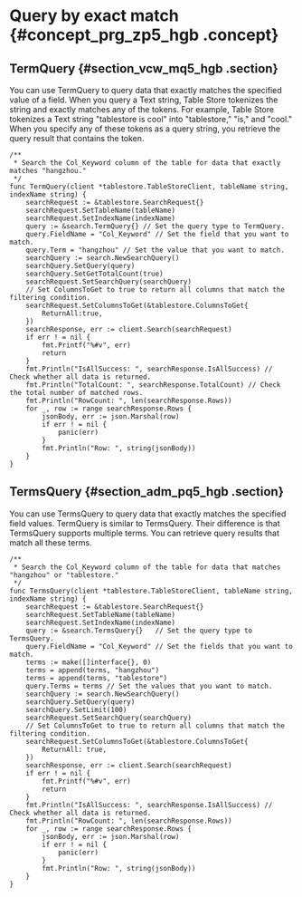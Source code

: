# Query by exact match {#concept_prg_zp5_hgb .concept}

## TermQuery {#section_vcw_mq5_hgb .section}

You can use TermQuery to query data that exactly matches the specified value of a field. When you query a Text string, Table Store tokenizes the string and exactly matches any of the tokens. For example, Table Store tokenizes a Text string "tablestore is cool" into "tablestore," "is," and "cool." When you specify any of these tokens as a query string, you retrieve the query result that contains the token.

```
/**
 * Search the Col_Keyword column of the table for data that exactly matches "hangzhou."
 */
func TermQuery(client *tablestore.TableStoreClient, tableName string, indexName string) {
	searchRequest := &tablestore.SearchRequest{}
	searchRequest.SetTableName(tableName)
	searchRequest.SetIndexName(indexName)
	query := &search.TermQuery{} // Set the query type to TermQuery.
	query.FieldName = "Col_Keyword" // Set the field that you want to match.
	query.Term = "hangzhou" // Set the value that you want to match.
	searchQuery := search.NewSearchQuery()
	searchQuery.SetQuery(query)
	searchQuery.SetGetTotalCount(true)
	searchRequest.SetSearchQuery(searchQuery)
	// Set ColumnsToGet to true to return all columns that match the filtering condition.
	searchRequest.SetColumnsToGet(&tablestore.ColumnsToGet{
		ReturnAll:true,
	})
	searchResponse, err := client.Search(searchRequest)
	if err ! = nil {
		fmt.Printf("%#v", err)
		return
	}
	fmt.Println("IsAllSuccess: ", searchResponse.IsAllSuccess) // Check whether all data is returned.
	fmt.Println("TotalCount: ", searchResponse.TotalCount) // Check the total number of matched rows.
	fmt.Println("RowCount: ", len(searchResponse.Rows))
	for _, row := range searchResponse.Rows {
		jsonBody, err := json.Marshal(row)
		if err ! = nil {
			panic(err)
		}
		fmt.Println("Row: ", string(jsonBody))
	}
}
```

## TermsQuery {#section_adm_pq5_hgb .section}

You can use TermsQuery to query data that exactly matches the specified field values. TermQuery is similar to TermsQuery. Their difference is that TermsQuery supports multiple terms. You can retrieve query results that match all these terms.

```
/**
 * Search the Col_Keyword column of the table for data that matches "hangzhou" or "tablestore."
 */
func TermsQuery(client *tablestore.TableStoreClient, tableName string, indexName string) {
	searchRequest := &tablestore.SearchRequest{}
	searchRequest.SetTableName(tableName)
	searchRequest.SetIndexName(indexName)
	query := &search.TermsQuery{}   // Set the query type to TermsQuery.
	query.FieldName = "Col_Keyword" // Set the fields that you want to match.
	terms := make([]interface{}, 0)
	terms = append(terms, "hangzhou")
	terms = append(terms, "tablestore")
	query.Terms = terms // Set the values that you want to match.
	searchQuery := search.NewSearchQuery()
	searchQuery.SetQuery(query)
	searchQuery.SetLimit(100)
	searchRequest.SetSearchQuery(searchQuery)
	// Set ColumnsToGet to true to return all columns that match the filtering condition.
	searchRequest.SetColumnsToGet(&tablestore.ColumnsToGet{
		ReturnAll: true,
	})
	searchResponse, err := client.Search(searchRequest)
	if err ! = nil {
		fmt.Printf("%#v", err)
		return
	}
	fmt.Println("IsAllSuccess: ", searchResponse.IsAllSuccess) // Check whether all data is returned.
	fmt.Println("RowCount: ", len(searchResponse.Rows))
	for _, row := range searchResponse.Rows {
		jsonBody, err := json.Marshal(row)
		if err ! = nil {
			panic(err)
		}
		fmt.Println("Row: ", string(jsonBody))
	}
}
```


